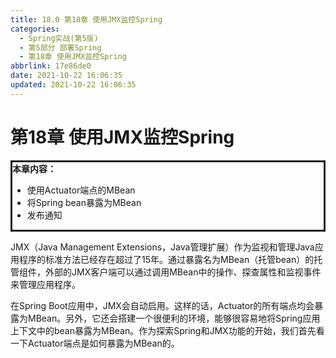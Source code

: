```yaml
---
title: 18.0 第18章 使用JMX监控Spring
categories:
  - Spring实战(第5版)
  - 第5部分 部署Spring
  - 第18章 使用JMX监控Spring
abbrlink: 17e86de0
date: 2021-10-22 16:06:35
updated: 2021-10-22 16:06:35
---
```

# 第18章 使用JMX监控Spring

<div style="border-style:solid;"><strong>本章内容：</strong><ul><li>使用Actuator端点的MBean</li><li>将Spring bean暴露为MBean</li><li>发布通知</li></ul></div>

JMX（Java Management Extensions，Java管理扩展）作为监视和管理Java应用程序的标准方法已经存在超过了15年。通过暴露名为MBean（托管bean）的托管组件，外部的JMX客户端可以通过调用MBean中的操作、探查属性和监视事件来管理应用程序。

在Spring Boot应用中，JMX会自动启用。这样的话，Actuator的所有端点均会暴露为MBean。另外，它还会搭建一个很便利的环境，能够很容易地将Spring应用上下文中的bean暴露为MBean。作为探索Spring和JMX功能的开始，我们首先看一下Actuator端点是如何暴露为MBean的。
